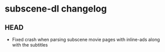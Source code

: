 # subscene-dl changelog

## HEAD

- Fixed crash when parsing subscene movie pages with inline-ads along
  with the subtitles
